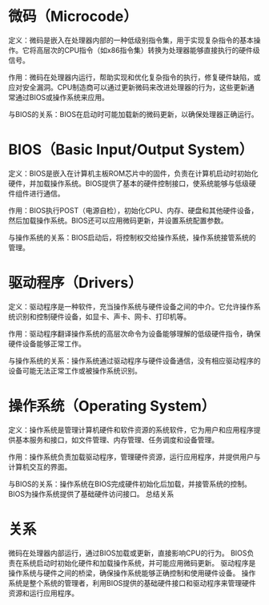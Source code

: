 # 微码（Microcode）
定义：微码是嵌入在处理器内部的一种低级别指令集，用于实现复杂指令的基本操作。它将高层次的CPU指令（如x86指令集）转换为处理器能够直接执行的硬件级信号。

作用：微码在处理器内运行，帮助实现和优化复杂指令的执行，修复硬件缺陷，或应对安全漏洞。CPU制造商可以通过更新微码来改进处理器的行为，这些更新通常通过BIOS或操作系统来应用。

与BIOS的关系：BIOS在启动时可能加载新的微码更新，以确保处理器正确运行。

# BIOS（Basic Input/Output System）
定义：BIOS是嵌入在计算机主板ROM芯片中的固件，负责在计算机启动时初始化硬件，并加载操作系统。BIOS提供了基本的硬件控制接口，使系统能够与低级硬件组件进行通信。

作用：BIOS执行POST（电源自检），初始化CPU、内存、硬盘和其他硬件设备，然后加载操作系统。BIOS还可以应用微码更新，并设置系统配置参数。

与操作系统的关系：BIOS启动后，将控制权交给操作系统，操作系统接管系统的管理。

# 驱动程序（Drivers）
定义：驱动程序是一种软件，充当操作系统与硬件设备之间的中介。它允许操作系统识别和控制硬件设备，如显卡、声卡、网卡、打印机等。

作用：驱动程序翻译操作系统的高层次命令为设备能够理解的低级硬件指令，确保硬件设备能够正常工作。

与操作系统的关系：操作系统通过驱动程序与硬件设备通信，没有相应驱动程序的设备可能无法正常工作或被操作系统识别。

# 操作系统（Operating System）
定义：操作系统是管理计算机硬件和软件资源的系统软件，它为用户和应用程序提供基本服务和接口，如文件管理、内存管理、任务调度和设备管理。

作用：操作系统负责加载驱动程序，管理硬件资源，运行应用程序，并提供用户与计算机交互的界面。

与BIOS的关系：操作系统在BIOS完成硬件初始化后加载，并接管系统的控制。BIOS为操作系统提供了基础硬件访问接口。
总结关系

# 关系
微码在处理器内部运行，通过BIOS加载或更新，直接影响CPU的行为。
BIOS负责在系统启动时初始化硬件和加载操作系统，并可能应用微码更新。
驱动程序是操作系统与硬件之间的桥梁，确保操作系统能够正确控制和使用硬件设备。
操作系统是整个系统的管理者，利用BIOS提供的基础硬件接口和驱动程序来管理硬件资源和运行应用程序。


